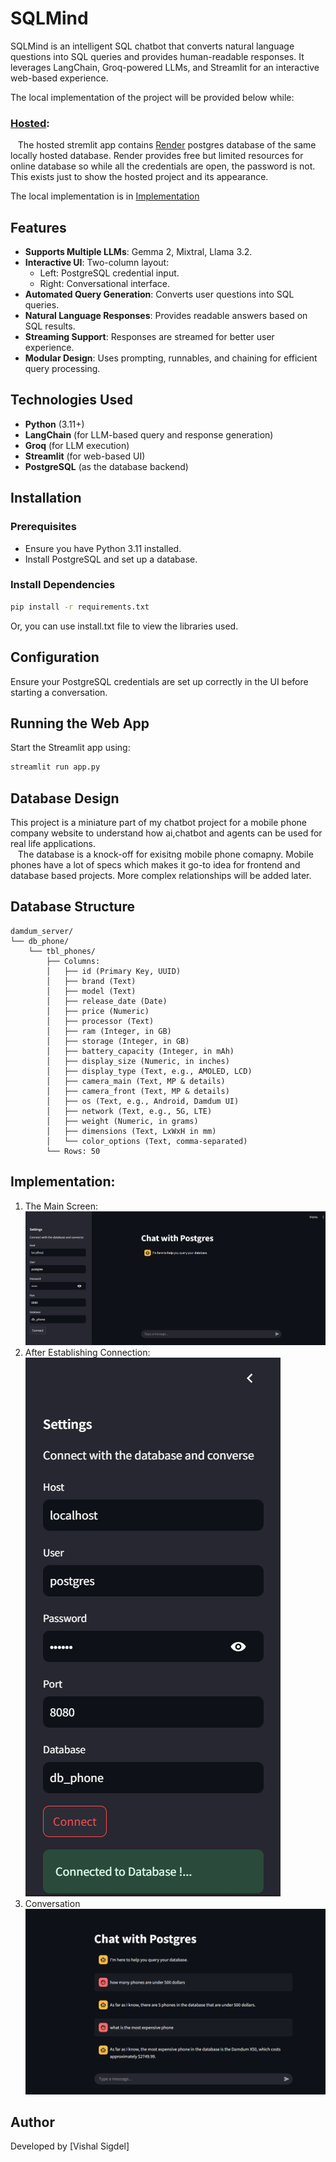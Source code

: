 # SQLMind

SQLMind is an intelligent SQL chatbot that converts natural language questions into SQL queries and provides human-readable responses. It leverages LangChain, Groq-powered LLMs, and Streamlit for an interactive web-based experience.

The local implementation of the project will be provided below while: <br />

### [Hosted](https://sqlmind.streamlit.app/): <br />

&nbsp;&nbsp;&nbsp;The hosted stremlit app contains [Render](https://render.com/) postgres database of the same locally hosted database. Render provides free but limited resources for online database so while all the credentials are open, the password is not. This exists just to show the hosted project and its appearance. <br />

The local implementation is in [Implementation](#implementation)

## Features

- **Supports Multiple LLMs**: Gemma 2, Mixtral, Llama 3.2.
- **Interactive UI**: Two-column layout:
  - Left: PostgreSQL credential input.
  - Right: Conversational interface.
- **Automated Query Generation**: Converts user questions into SQL queries.
- **Natural Language Responses**: Provides readable answers based on SQL results.
- **Streaming Support**: Responses are streamed for better user experience.
- **Modular Design**: Uses prompting, runnables, and chaining for efficient query processing.

## Technologies Used

- **Python** (3.11+)
- **LangChain** (for LLM-based query and response generation)
- **Groq** (for LLM execution)
- **Streamlit** (for web-based UI)
- **PostgreSQL** (as the database backend)

## Installation

### Prerequisites

- Ensure you have Python 3.11 installed.
- Install PostgreSQL and set up a database.

### Install Dependencies

```sh
pip install -r requirements.txt
```

Or, you can use install.txt file to view the libraries used.

## Configuration

Ensure your PostgreSQL credentials are set up correctly in the UI before starting a conversation.

## Running the Web App

Start the Streamlit app using:

```sh
streamlit run app.py
```

## Database Design

This project is a miniature part of my chatbot project for a mobile phone company website to understand how ai,chatbot and agents can be used for real life applications.<br />
&nbsp;&nbsp;&nbsp;The database is a knock-off for exisitng mobile phone comapny. Mobile phones have a lot of specs which makes it go-to idea for frontend and database based projects. More complex relationships will be added later.

## Database Structure

```
damdum_server/
└── db_phone/
    └── tbl_phones/
        ├── Columns:
        │   ├── id (Primary Key, UUID)
        │   ├── brand (Text)
        │   ├── model (Text)
        │   ├── release_date (Date)
        │   ├── price (Numeric)
        │   ├── processor (Text)
        │   ├── ram (Integer, in GB)
        │   ├── storage (Integer, in GB)
        │   ├── battery_capacity (Integer, in mAh)
        │   ├── display_size (Numeric, in inches)
        │   ├── display_type (Text, e.g., AMOLED, LCD)
        │   ├── camera_main (Text, MP & details)
        │   ├── camera_front (Text, MP & details)
        │   ├── os (Text, e.g., Android, Damdum UI)
        │   ├── network (Text, e.g., 5G, LTE)
        │   ├── weight (Numeric, in grams)
        │   ├── dimensions (Text, LxWxH in mm)
        │   └── color_options (Text, comma-separated)
        └── Rows: 50
```

## <a id="implementation">Implementation:</a>

1. The Main Screen:
   ![The main screen](images/Start.png)
2. After Establishing Connection:
   ![Connection](images/after%20connection.png)
3. Conversation
   ![Conversation](images/convo.png)

## Author

Developed by [Vishal Sigdel]
